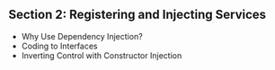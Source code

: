 ## Section 2: Registering and Injecting Services
* Why Use Dependency Injection?
* Coding to Interfaces
* Inverting Control with Constructor Injection